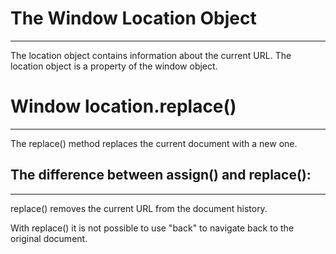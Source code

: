# The Window Location Object
---
The location object contains information about the current URL.
The location object is a property of the window object.

# Window location.replace()
---
The replace() method replaces the current document with a new one.

## The difference between assign() and replace():
---
replace() removes the current URL from the document history.

With replace() it is not possible to use "back" to navigate back to the original document.
